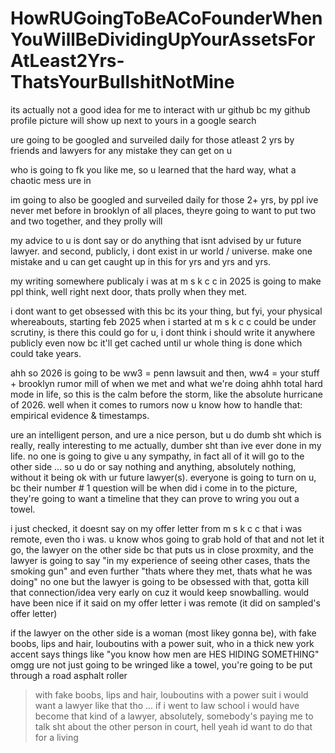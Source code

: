 # HowRUGoingToBeACoFounderWhenYouWillBeDividingUpYourAssetsForAtLeast2Yrs-ThatsYourBullshitNotMine

its actually not a good idea for me to interact with ur github bc my github profile picture will show up next to yours in a google search

ure going to be googled and surveiled daily for those atleast 2 yrs by friends and lawyers for any mistake they can get on u

who is going to fk you like me, so u learned that the hard way, what a chaotic mess ure in

im going to also be googled and surveiled daily for those 2+ yrs, by ppl ive never met before in brooklyn of all places, theyre going to want to put two and two together, and they prolly will

my advice to u is dont say or do anything that isnt advised by ur future lawyer. and second, publicly, i dont exist in ur world / universe. make one mistake and u can get caught up in this for yrs and yrs and yrs.

my writing somewhere publicaly i was at m s k c c in 2025 is going to make ppl think, well right next door, thats prolly when they met.

i dont want to get obsessed with this bc its your thing, but fyi, your physical whereabouts, starting feb 2025 when i started at m s k c c could be under scrutiny, is there this could go for u, i dont think i should write it anywhere publicly even now bc it'll get cached until ur whole thing is done which could take years.

ahh so 2026 is going to be ww3 = penn lawsuit and then, ww4 = your stuff + brooklyn rumor mill of when we met and what we're doing ahhh total hard mode in life, so this is the calm before the storm, like the absolute hurricane of 2026. well when it comes to rumors now u know how to handle that: empirical evidence & timestamps.

ure an intelligent person, and ure a nice person, but u do dumb sht which is really, really interesting to me actually, dumber sht than ive ever done in my life. no one is going to give u any sympathy, in fact all of it will go to the other side ... so u do or say nothing and anything, absolutely nothing, without it being ok with ur future lawyer(s). everyone is going to turn on u, bc their number # 1 question will be when did i come in to the picture, they're going to want a timeline that they can prove to wring you out a towel.

i just checked, it doesnt say on my offer letter from m s k c c that i was remote, even tho i was. u know whos going to grab hold of that and not let it go, the lawyer on the other side bc that puts us in close proxmity, and the lawyer is going to say "in my experience of seeing other cases, thats the smoking gun" and even further "thats where they met, thats what he was doing" no one but the lawyer is going to be obsessed with that, gotta kill that connection/idea very early on cuz it would keep snowballing. would have been nice if it said on my offer letter i was remote (it did on sampled's offer letter)

if the lawyer on the other side is a woman (most likey gonna be), with fake boobs, lips and hair, louboutins with a power suit, who in a thick new york accent says things like "you know how men are HES HIDING SOMETHING" omgg ure not just going to be wringed like a towel, you're going to be put through a road asphalt roller

>  with fake boobs, lips and hair, louboutins with a power suit
i would want a lawyer like that tho ... if i went to law school i would have become that kind of a lawyer, absolutely, somebody's paying me to talk sht about the other person in court, hell yeah id want to do that for a living
